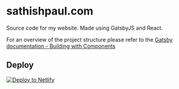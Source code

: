 # sathishpaul.com
Source code for my website. Made using GatsbyJS and React.

For an overview of the project structure please refer to the [Gatsby documentation - Building with Components](https://www.gatsbyjs.org/docs/building-with-components/)

## Deploy

[![Deploy to Netlify](https://www.netlify.com/img/deploy/button.svg)](https://app.netlify.com/start/deploy?repository=https://github.com/sathishpaul/sathishpaul.com)
